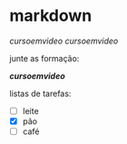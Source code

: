 # markdown

_cursoemvideo_
*cursoemvideo*

junte as formação:

_**cursoemvideo**_

listas de tarefas:

- [ ] leite
- [x] pão
- [ ] café

